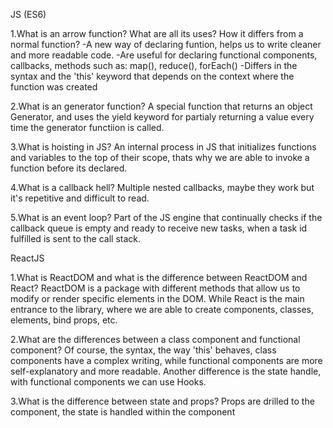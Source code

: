 JS (ES6)

1.What is an arrow function? What are all its uses? How it differs from a normal function?
    -A new way of declaring funtion, helps us to write cleaner and more readable code.
    -Are useful for declaring functional components, callbacks, methods such as: map(), reduce(), forEach()
    -Differs in the syntax and the 'this' keyword that depends on the context where the function was 
     created

2.What is an generator function?
    A special function that returns an object Generator, and uses the yield keyword for partialy returning
     a value every time the generator functiion is called.

3.What is hoisting in JS?
    An internal process in JS that initializes functions and variables to the top of their scope, thats why we are able to
     invoke a function before its declared.

4.What is a callback hell?
    Multiple nested callbacks, maybe they work but it's repetitive and difficult to read.

5.What is an event loop?
    Part of the JS engine that continually checks if the callback queue is empty and ready to receive new tasks, when a task id fulfilled is sent to the call stack.

ReactJS

1.What is ReactDOM and what is the difference between ReactDOM and React?
    ReactDOM is a package with different methods that allow us to modify or render specific elements in the DOM. 
    While React is the main entrance to the library, where we are able to create components, classes, elements, bind props, etc.

2.What are the differences between a class component and functional component?
    Of course, the syntax, the way 'this' behaves, class components have a complex writing, while functional components are more
     self-explanatory and more readable. Another difference is the state handle, with functional components we can use Hooks.

3.What is the difference between state and props?
    Props are drilled to the component, the state is handled within the component